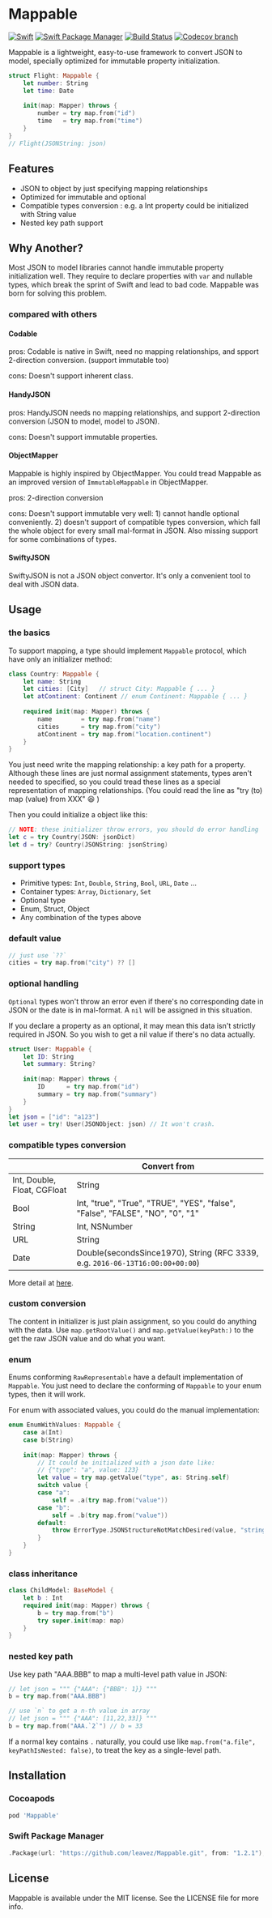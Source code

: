 # Mappable

[![Swift](https://img.shields.io/badge/swift-4.1-orange.svg?style=flat)](#) [![Swift Package Manager](https://rawgit.com/jlyonsmith/artwork/master/SwiftPackageManager/swiftpackagemanager-compatible.svg)](https://swift.org/package-manager/)
[![Build Status](https://travis-ci.org/leavez/Mappable.svg?branch=master)](https://travis-ci.org/leavez/Mappable)
[![Codecov branch](https://img.shields.io/codecov/c/github/leavez/Mappable/master.svg?style=flat)](https://codecov.io/gh/leavez/Mappable)


Mappable is a lightweight, easy-to-use framework to convert JSON to model, specially optimized for immutable property initialization.

```swift
struct Flight: Mappable {
    let number: String
    let time: Date
    
    init(map: Mapper) throws {
        number = try map.from("id")
        time   = try map.from("time")
    }
}
// Flight(JSONString: json)
```

## Features

- JSON to object by just specifying mapping relationships
- Optimized for immutable and optional
- Compatible types conversion : e.g. a Int property could be initialized with String value 
- Nested key path support

## Why Another?

Most JSON to model libraries cannot handle immutable property initialization well. They require to declare properties with `var` and nullable types, which break the sprint of Swift and lead to bad code. Mappable was born for solving this problem.

### compared with others

#### Codable

pros: Codable is native in Swift, need no mapping relationships, and spport 2-direction conversion. (support immutable too)

cons: Doesn't support inherent class.

#### HandyJSON

pros: HandyJSON needs no mapping relationships, and support 2-direction conversion (JSON to model, model to JSON).

cons: Doesn't support immutable properties.

#### ObjectMapper

Mappable is highly inspired by ObjectMapper. You could tread Mappable as an improved version of `ImmutableMappable` in ObjectMapper.

pros:  2-direction conversion

cons: Doesn't support immutable very well: 1) cannot handle optional conveniently. 2)  doesn't support of compatible types conversion, which fall the whole object for every small mal-format in JSON. Also missing support for some combinations of types.

#### SwiftyJSON

SwiftyJSON is not a JSON object convertor. It's only a convenient tool to deal with JSON data.

## Usage

### the basics

To support mapping, a type should implement `Mappable` protocol, which have only an initializer method:

```swift
class Country: Mappable {
    let name: String
    let cities: [City]   // struct City: Mappable { ... }
    let atContinent: Continent // enum Continent: Mappable { ... }
    
    required init(map: Mapper) throws {
        name        = try map.from("name")
        cities      = try map.from("city")
        atContinent = try map.from("location.continent")
    }
}
```

You just need write the mapping relationship: a key path for a property. Although these lines are just normal assignment statements, types aren't needed to specified, so you could tread these lines as a special representation of mapping relationships. (You could read the line as "try (to) map (value) from XXX" 😆 )

Then you could initialize a object like this:

```swift
// NOTE: these initializer throw errors, you should do error handling
let c = try Country(JSON: jsonDict)
let d = try? Country(JSONString: jsonString)
```

### support types

- Primitive types: `Int`, `Double`, `String`, `Bool`, `URL`, `Date` ...
- Container types: `Array`, `Dictionary`, `Set`
- Optional type
- Enum, Struct, Object
- Any combination of the types above

### default value

```swift
// just use `??`
cities = try map.from("city") ?? []
```

### optional handling

`Optional` types won't throw an error even if there's no corresponding date in JSON or the date is in mal-format. A `nil` will be assigned in this situation. 

If you declare a property as an optional, it may mean this data isn't strictly required in JSON. So you wish to get a nil value if there's no data actually. 

```swift
struct User: Mappable {
    let ID: String
    let summary: String?
    
    init(map: Mapper) throws {
        ID      = try map.from("id")
        summary = try map.from("summary")
    }
}
let json = ["id": "a123"]
let user = try! User(JSONObject: json) // It won't crash.
```

### compatible types conversion

|                             | Convert from                                                 |
| :-------------------------- | ------------------------------------------------------------ |
| Int, Double, Float, CGFloat | String                                                       |
| Bool                        | Int,  "true", "True", "TRUE", "YES", "false", "False", "FALSE", "NO", "0", "1" |
| String                      | Int, NSNumber  |
| URL                         | String  |
| Date                        | Double(secondsSince1970),  String (RFC 3339, e.g. `2016-06-13T16:00:00+00:00`)                                             |

More detail at [here](https://github.com/leavez/Mappable/blob/master/Sources/Mappable/Mappable%2BBasicType.swift).

### custom conversion

The content in initializer is just plain assignment, so you could do anything with the data. Use `map.getRootValue()` and `map.getValue(keyPath:)` to the get the raw JSON value and do what you want.

### enum

Enums conforming `RawRepresentable` have a default implementation of `Mappable`. You just need to declare the conforming of `Mappable` to your enum types, then it will work.

For enum with associated values, you could do the manual implementation:

```swift
enum EnumWithValues: Mappable {
    case a(Int)
    case b(String)
    
    init(map: Mapper) throws {
        // It could be initialized with a json date like:
        // {"type": "a", value: 123}
        let value = try map.getValue("type", as: String.self)
        switch value {
        case "a":
            self = .a(try map.from("value"))
        case "b":
            self = .b(try map.from("value"))
        default:
            throw ErrorType.JSONStructureNotMatchDesired(value, "string a/b")
        }
    }
}
```

### class inheritance

```swift
class ChildModel: BaseModel {
    let b : Int
    required init(map: Mapper) throws {
        b = try map.from("b")
        try super.init(map: map)
    }
}
```

### nested key path

Use key path "AAA.BBB" to map a multi-level path value in JSON:

```swift
// let json = """ {"AAA": {"BBB": 1}} """
b = try map.from("AAA.BBB")

// use `n` to get a n-th value in array
// let json = """ {"AAA": [11,22,33]} """
b = try map.from("AAA.`2`") // b = 33
```

If a normal key contains `.` naturally, you could use like `map.from("a.file", keyPathIsNested: false)`, to treat the key as a single-level path.

## Installation

### Cocoapods

```ruby
pod 'Mappable'
```

### Swift Package Manager

```swift
.Package(url: "https://github.com/leavez/Mappable.git", from: "1.2.1"),
```

## License

Mappable is available under the MIT license. See the LICENSE file for more info.
